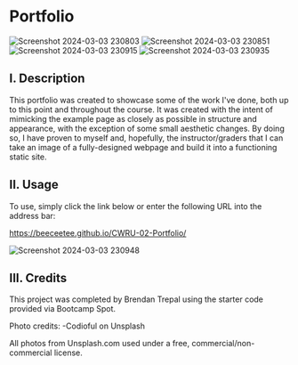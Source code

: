 # Portfolio
![Screenshot 2024-03-03 230803](https://github.com/BeeCeeTee/CWRU-02-Portfolio/assets/117789057/169cc6ff-7a3a-4169-bed8-d07cd097542d)
![Screenshot 2024-03-03 230851](https://github.com/BeeCeeTee/CWRU-02-Portfolio/assets/117789057/716cd9c1-4eb1-4e81-a915-b5661ef767d7)
![Screenshot 2024-03-03 230915](https://github.com/BeeCeeTee/CWRU-02-Portfolio/assets/117789057/4121482e-3ae0-42b0-8631-18e9619d380b)
![Screenshot 2024-03-03 230935](https://github.com/BeeCeeTee/CWRU-02-Portfolio/assets/117789057/b7910847-49a4-4726-80cf-07ba7a9c0348)

## I. Description
This portfolio was created to showcase some of the work I've done, both up to this point and throughout the course. It was created with the intent of mimicking the example page as closely as possible in structure and appearance, with the exception of some small aesthetic changes. By doing so, I have proven to myself and, hopefully, the instructor/graders that I can take an image of a fully-designed webpage and build it into a functioning static site.

## II. Usage
To use, simply click the link below or enter the following URL into the address bar:

https://beeceetee.github.io/CWRU-02-Portfolio/

![Screenshot 2024-03-03 230948](https://github.com/BeeCeeTee/CWRU-02-Portfolio/assets/117789057/ba013eba-8a9b-41db-ba1b-a950b451f715)

## III. Credits
This project was completed by Brendan Trepal using the starter code provided via Bootcamp Spot.

Photo credits:
    -Codioful on Unsplash

All photos from Unsplash.com used under a free, commercial/non-commercial license.

